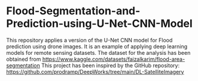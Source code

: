 # Flood-Segmentation-and-Prediction-using-U-Net-CNN-Model

This repository applies a version of the U-Net CNN model for Flood prediction using drone images. It is an example of applying deep learning models for remote sensing datasets. 
The dataset for the analysis has been obtained from https://www.kaggle.com/datasets/faizalkarim/flood-area-segmentation 
This project has been inspired by the GitHub repository: https://github.com/prodramp/DeepWorks/tree/main/DL-SatelliteImagery 
